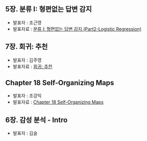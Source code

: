 ## 5장. 분류 I: 형편없는 답변 감지
- 발표자 : 조근영
- 발표자료 : [분류 I: 형편없는 답변 감지 (Part2-Logistic Regression)](http://nbviewer.ipython.org/github/re4lfl0w/ipython/blob/master/books/Building_Machine_Learning_Systems_with_Python/ch05_02.ipynb)

## 7장. 회귀: 추천
- 발표자 : 김주영
- 발표자료 : [회귀: 추천](http://nbviewer.ipython.org/github/biopy/biopy.github.io/blob/master/notebook/Part3/Week12/ml07/ML_ch7_regression.ipynb)

## Chapter 18 Self-Organizing Maps
- 발표자 : 조강익
- 발표자료 : [Chapter 18 Self-Organizing Maps](http://nbviewer.ipython.org/github/biopy/biopy.github.io/blob/master/notebook/Part3/Week12/18_SOM/Ch_18_Self_organizing_map.ipynb) 

##  6장. 감성 분석 - Intro
- 발표자 : 김슬
